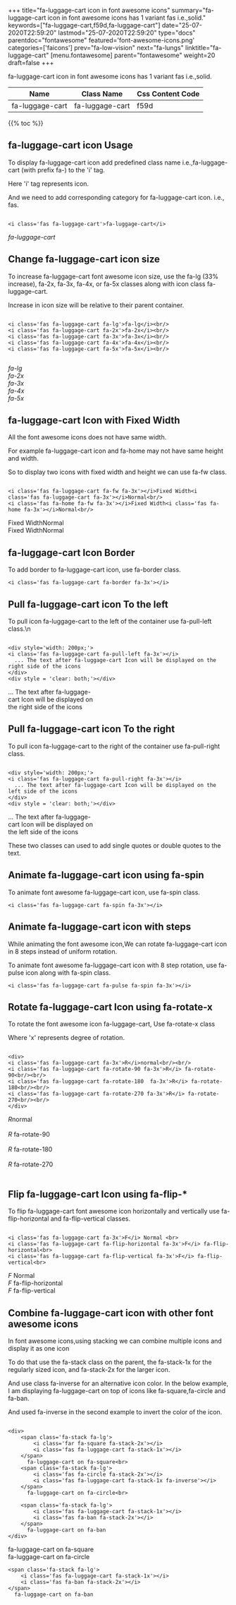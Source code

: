 +++
title="fa-luggage-cart icon in font awesome icons"
summary="fa-luggage-cart icon in font awesome icons has 1 variant fas i.e.,solid."
keywords=["fa-luggage-cart,f59d,fa-luggage-cart"]
date="25-07-2020T22:59:20"
lastmod="25-07-2020T22:59:20"
type="docs"
parentdoc="fontawesome"
featured='font-awesome-icons.png'
categories=['faicons']
prev="fa-low-vision"
next="fa-lungs"
linktitle="fa-luggage-cart"
[menu.fontawesome]
parent="fontawesome"
weight=20
draft=false
+++


fa-luggage-cart icon in font awesome icons has 1 variant fas i.e.,solid.

<div class='table-responsive'><table class='table'><thead><tr><th>Name</th><th>Class Name</th><th>Css Content Code</th></tr></thead><tbody><tr><td>fa-luggage-cart</td><td>fa-luggage-cart</td><td>f59d</td></tr></tbody></table></div>


{{% toc %}}


## fa-luggage-cart icon Usage

To display fa-luggage-cart icon add predefined class name i.e.,fa-luggage-cart (with prefix fa-) to the 'i' tag.

Here 'i' tag represents icon.

And we need to add corresponding category for fa-luggage-cart icon. i.e., fas.


```

<i class='fas fa-luggage-cart'>fa-luggage-cart</i>
```

<i class='fas fa-luggage-cart'>fa-luggage-cart</i>




## Change fa-luggage-cart icon size
To increase fa-luggage-cart font awesome icon size, use the fa-lg (33% increase), fa-2x, fa-3x, fa-4x, or fa-5x classes along with icon class fa-luggage-cart.

Increase in icon size will be relative to their parent container. 

```

<i class='fas fa-luggage-cart fa-lg'>fa-lg</i><br/>
<i class='fas fa-luggage-cart fa-2x'>fa-2x</i><br/>
<i class='fas fa-luggage-cart fa-3x'>fa-3x</i><br/>
<i class='fas fa-luggage-cart fa-4x'>fa-4x</i><br/>
<i class='fas fa-luggage-cart fa-5x'>fa-5x</i><br/>
            
```

<i class='fas fa-luggage-cart fa-lg'>fa-lg</i><br/>
<i class='fas fa-luggage-cart fa-2x'>fa-2x</i><br/>
<i class='fas fa-luggage-cart fa-3x'>fa-3x</i><br/>
<i class='fas fa-luggage-cart fa-4x'>fa-4x</i><br/>
<i class='fas fa-luggage-cart fa-5x'>fa-5x</i><br/>
            



## fa-luggage-cart Icon with Fixed Width 

All the font awesome icons does not have same width.

For example fa-luggage-cart icon and fa-home may not have same height and width.

So to display two icons with fixed width and height we can use fa-fw class.


```

<i class='fas fa-luggage-cart fa-fw fa-3x'></i>Fixed Width<i class='fas fa-luggage-cart fa-3x'></i>Normal<br/>
<i class='fas fa-home fa-fw fa-3x'></i>Fixed Width<i class='fas fa-home fa-3x'></i>Normal<br/>
```

<i class='fas fa-luggage-cart fa-fw fa-3x'></i>Fixed Width<i class='fas fa-luggage-cart fa-3x'></i>Normal<br/>
<i class='fas fa-home fa-fw fa-3x'></i>Fixed Width<i class='fas fa-home fa-3x'></i>Normal<br/>



## fa-luggage-cart Icon Border 

To add border to fa-luggage-cart icon, use fa-border class.


```
<i class='fas fa-luggage-cart fa-border fa-3x'></i>

```
<i class='fas fa-luggage-cart fa-border fa-3x'></i>





## Pull fa-luggage-cart icon To the left

To pull icon fa-luggage-cart to the left of the container use fa-pull-left class.\n

```

<div style='width: 200px;'>
<i class='fas fa-luggage-cart fa-pull-left fa-3x'></i>
  ... The text after fa-luggage-cart Icon will be displayed on the right side of the icons
</div>
<div style = 'clear: both;'></div>
```

<div style='width: 200px;'>
<i class='fas fa-luggage-cart fa-pull-left fa-3x'></i>
  ... The text after fa-luggage-cart Icon will be displayed on the right side of the icons
</div>
<div style = 'clear: both;'></div>




## Pull fa-luggage-cart icon To the right
To pull icon fa-luggage-cart to the right of the container use fa-pull-right class.

```

<div style='width: 200px;'>
<i class='fas fa-luggage-cart fa-pull-right fa-3x'></i>
  ... The text after fa-luggage-cart Icon will be displayed on the left side of the icons
</div>
<div style = 'clear: both;'></div>
```

<div style='width: 200px;'>
<i class='fas fa-luggage-cart fa-pull-right fa-3x'></i>
  ... The text after fa-luggage-cart Icon will be displayed on the left side of the icons
</div>
<div style = 'clear: both;'></div>

These two classes can used to add single quotes or double quotes to the text.


## Animate fa-luggage-cart icon using fa-spin
To animate font awesome fa-luggage-cart icon, use fa-spin class.

```
<i class='fas fa-luggage-cart fa-spin fa-3x'></i>
```
<i class='fas fa-luggage-cart fa-spin fa-3x'></i>




## Animate fa-luggage-cart icon with steps
While animating the font awesome icon,We can rotate fa-luggage-cart icon in 8 steps instead of uniform rotation.

To animate font awesome fa-luggage-cart icon with 8 step rotation, use fa-pulse icon along with fa-spin class.


```
<i class='fas fa-luggage-cart fa-pulse fa-spin fa-3x'></i>

```
<i class='fas fa-luggage-cart fa-pulse fa-spin fa-3x'></i>





## Rotate fa-luggage-cart Icon using fa-rotate-x
To rotate the font awesome icon fa-luggage-cart, Use fa-rotate-x class

Where 'x' represents degree of rotation.


```

<div>
<i class='fas fa-luggage-cart fa-3x'>R</i>normal<br/><br/>
<i class='fas fa-luggage-cart fa-rotate-90 fa-3x'>R</i> fa-rotate-90<br/><br/> 
<i class='fas fa-luggage-cart fa-rotate-180  fa-3x'>R</i> fa-rotate-180<br/><br/> 
<i class='fas fa-luggage-cart fa-rotate-270 fa-3x'>R</i> fa-rotate-270<br/><br/>
</div>
```

<div>
<i class='fas fa-luggage-cart fa-3x'>R</i>normal<br/><br/>
<i class='fas fa-luggage-cart fa-rotate-90 fa-3x'>R</i> fa-rotate-90<br/><br/> 
<i class='fas fa-luggage-cart fa-rotate-180  fa-3x'>R</i> fa-rotate-180<br/><br/> 
<i class='fas fa-luggage-cart fa-rotate-270 fa-3x'>R</i> fa-rotate-270<br/><br/>
</div>




## Flip fa-luggage-cart Icon using fa-flip-*
To flip fa-luggage-cart font awesome icon horizontally and vertically use fa-flip-horizontal and fa-flip-vertical classes. 

```

<i class='fas fa-luggage-cart fa-3x'>F</i> Normal <br>
<i class='fas fa-luggage-cart fa-flip-horizontal fa-3x'>F</i> fa-flip-horizontal<br>
<i class='fas fa-luggage-cart fa-flip-vertical fa-3x'>F</i> fa-flip-vertical<br>
```

<i class='fas fa-luggage-cart fa-3x'>F</i> Normal <br>
<i class='fas fa-luggage-cart fa-flip-horizontal fa-3x'>F</i> fa-flip-horizontal<br>
<i class='fas fa-luggage-cart fa-flip-vertical fa-3x'>F</i> fa-flip-vertical<br>




## Combine fa-luggage-cart icon with other font awesome icons
In font awesome icons,using stacking we can combine multiple icons and display it as one icon 

To do that use the fa-stack class on the parent, the fa-stack-1x for the regularly sized icon, and fa-stack-2x for the larger icon.

And use class fa-inverse for an alternative icon color. 
In the below example, I am displaying fa-luggage-cart on top of icons like fa-square,fa-circle and fa-ban.

And used fa-inverse in the second example to invert the color of the icon.

```

<div>
    <span class='fa-stack fa-lg'>
        <i class='far fa-square fa-stack-2x'></i>
        <i class='fas fa-luggage-cart fa-stack-1x'></i>
    </span>
      fa-luggage-cart on fa-square<br>
    <span class='fa-stack fa-lg'>
        <i class='fas fa-circle fa-stack-2x'></i>
        <i class='fas fa-luggage-cart fa-stack-1x fa-inverse'></i>
    </span>
      fa-luggage-cart on fa-circle<br>

    <span class='fa-stack fa-lg'>
        <i class='fas fa-luggage-cart fa-stack-1x'></i>
        <i class='fas fa-ban fa-stack-2x'></i>
    </span>
      fa-luggage-cart on fa-ban
</div>
```

<div>
    <span class='fa-stack fa-lg'>
        <i class='far fa-square fa-stack-2x'></i>
        <i class='fas fa-luggage-cart fa-stack-1x'></i>
    </span>
      fa-luggage-cart on fa-square<br>
    <span class='fa-stack fa-lg'>
        <i class='fas fa-circle fa-stack-2x'></i>
        <i class='fas fa-luggage-cart fa-stack-1x fa-inverse'></i>
    </span>
      fa-luggage-cart on fa-circle<br>

    <span class='fa-stack fa-lg'>
        <i class='fas fa-luggage-cart fa-stack-1x'></i>
        <i class='fas fa-ban fa-stack-2x'></i>
    </span>
      fa-luggage-cart on fa-ban
</div>






